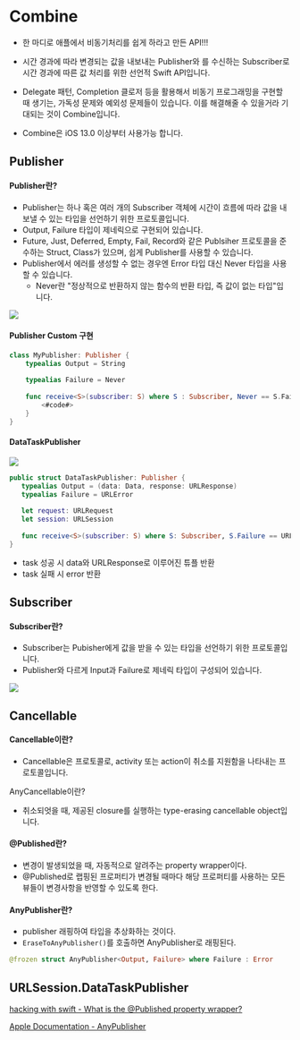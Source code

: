 # Combine

- 한 마디로 애플에서 비동기처리를 쉽게 하라고 만든 API!!!

- 시간 경과에 따라 변경되는 값을 내보내는 Publisher와 를 수신하는 Subscriber로 시간 경과에 따른 값 처리를 위한 선언적 Swift API입니다.

- Delegate 패턴, Completion 클로저 등을 활용해서 비동기 프로그래밍을 구현할 때 생기는, 가독성 문제와 예외성 문제들이 있습니다. 이를 해결해줄 수 있을거라 기대되는 것이 Combine입니다.

- Combine은 iOS 13.0 이상부터 사용가능 합니다.



## Publisher

#### Publisher란?

- Publisher는 하나 혹은 여러 개의 Subscriber 객체에 시간이 흐름에 따라 값을 내보낼 수 있는 타입을 선언하기 위한 프로토콜입니다.
- Output, Failure 타입이 제네릭으로 구현되어 있습니다. 
- Future, Just, Deferred, Empty, Fail, Record와 같은 Publsiher 프로토콜을 준수하는 Struct, Class가 있으며, 쉽게 Publisher를 사용할 수 있습니다.
- Publisher에서 에러를 생성할 수 없는 경우엔 Error 타입 대신 Never 타입을 사용할 수 있습니다.
  - Never란 "정상적으로 반환하지 않는 함수의 반환 타입, 즉 값이 없는 타입"입니다.

![](https://i.imgur.com/iRE0N2q.png)



#### Publisher Custom 구현

```swift
class MyPublisher: Publisher {
    typealias Output = String
    
    typealias Failure = Never
    
    func receive<S>(subscriber: S) where S : Subscriber, Never == S.Failure, String == S.Input {
        <#code#>
    }
}
```



#### DataTaskPublisher

![](https://i.imgur.com/Bggu6hI.png)

```swift
public struct DataTaskPublisher: Publisher {
   typealias Output = (data: Data, response: URLResponse)
   typealias Failure = URLError
   
   let request: URLRequest
   let session: URLSession
   
   func receive<S>(subscriber: S) where S: Subscriber, S.Failure == URLSession.DataTaskPublisher.Failure, S.Input == URLSession.DataTaskPublisher.Output
}
```

- task 성공 시 data와 URLResponse로 이루어진 튜플 반환
- task 실패 시 error 반환



## Subscriber 

#### Subscriber란?

- Subscriber는 Pubisher에게 값을 받을 수 있는 타입을 선언하기 위한 프로토콜입니다.
- Publisher와 다르게 Input과 Failure로 제네릭 타입이 구성되어 있습니다.

![](https://i.imgur.com/O6IMdc7.png)





## Cancellable

#### Cancellable이란?

- Cancellable은 프로토콜로, activity 또는 action이 취소를 지원함을 나타내는 프로토콜입니다.





AnyCancellable이란?

- 취소되엇을 때, 제공된 closure를 실행하는 type-erasing cancellable object입니다.



#### @Published란?

- 변경이 발생되었을 때, 자동적으로 알려주는 property wrapper이다.
- @Published로 랩핑된 프로퍼티가 변경될 때마다 해당 프로퍼티를 사용하는 모든 뷰들이 변경사항을 반영할 수 있도록 한다.



#### AnyPublisher란?

- publisher 래핑하여 타입을 추상화하는 것이다.
- `EraseToAnyPublisher()`를 호출하면 AnyPublisher로 래핑된다.

```swift
@frozen struct AnyPublisher<Output, Failure> where Failure : Error
```





## URLSession.DataTaskPublisher







[hacking with swift - What is the @Published property wrapper?](https://www.hackingwithswift.com/quick-start/swiftui/what-is-the-published-property-wrapper)

[Apple Documentation - AnyPublisher](https://developer.apple.com/documentation/combine/anypublisher)